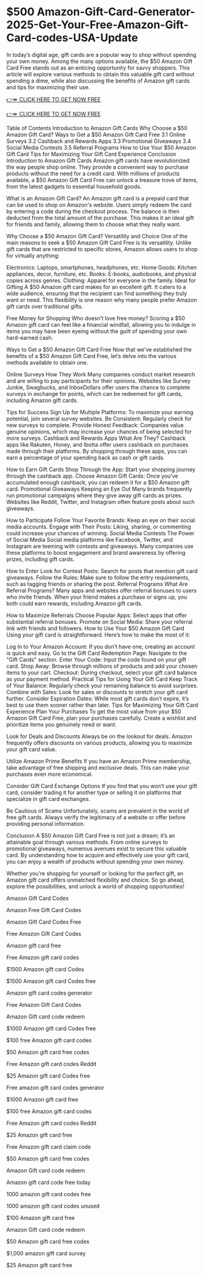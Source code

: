 # $500 Amazon-Gift-Card-Generator-2025-Get-Your-Free-Amazon-Gift-Card-codes-USA-Update
In today’s digital age, gift cards are a popular way to shop without spending your own money. Among the many options available, the $50 Amazon Gift Card Free stands out as an enticing opportunity for savvy shoppers. This article will explore various methods to obtain this valuable gift card without spending a dime, while also discussing the benefits of Amazon gift cards and tips for maximizing their use.

[👉⏩ CLICK HERE TO GET NOW FREE](https://www.aeroned.com/getmedia/99a7fc84-0d1d-4b1c-b80f-7077afdf1dde/allgiftra.html.aspx)

[👉⏩ CLICK HERE TO GET NOW FREE](https://www.aeroned.com/getmedia/99a7fc84-0d1d-4b1c-b80f-7077afdf1dde/allgiftra.html.aspx)

Table of Contents
Introduction to Amazon Gift Cards
Why Choose a $50 Amazon Gift Card?
Ways to Get a $50 Amazon Gift Card Free
3.1 Online Surveys
3.2 Cashback and Rewards Apps
3.3 Promotional Giveaways
3.4 Social Media Contests
3.5 Referral Programs
How to Use Your $50 Amazon Gift Card
Tips for Maximizing Your Gift Card Experience
Conclusion
Introduction to Amazon Gift Cards
Amazon gift cards have revolutionized the way people shop online. They provide a convenient way to purchase products without the need for a credit card. With millions of products available, a $50 Amazon Gift Card Free can unlock a treasure trove of items, from the latest gadgets to essential household goods.

What is an Amazon Gift Card?
An Amazon gift card is a prepaid card that can be used to shop on Amazon's website. Users simply redeem the card by entering a code during the checkout process. The balance is then deducted from the total amount of the purchase. This makes it an ideal gift for friends and family, allowing them to choose what they really want.

Why Choose a $50 Amazon Gift Card?
Versatility and Choice
One of the main reasons to seek a $50 Amazon Gift Card Free is its versatility. Unlike gift cards that are restricted to specific stores, Amazon allows users to shop for virtually anything:

Electronics: Laptops, smartphones, headphones, etc.
Home Goods: Kitchen appliances, decor, furniture, etc.
Books: E-books, audiobooks, and physical copies across genres.
Clothing: Apparel for everyone in the family.
Ideal for Gifting
A $50 Amazon gift card makes for an excellent gift. It caters to a wide audience, ensuring that the recipient can find something they truly want or need. This flexibility is one reason why many people prefer Amazon gift cards over traditional gifts.

Free Money for Shopping
Who doesn’t love free money? Scoring a $50 Amazon gift card can feel like a financial windfall, allowing you to indulge in items you may have been eyeing without the guilt of spending your own hard-earned cash.

Ways to Get a $50 Amazon Gift Card Free
Now that we've established the benefits of a $50 Amazon Gift Card Free, let’s delve into the various methods available to obtain one.

Online Surveys
How They Work
Many companies conduct market research and are willing to pay participants for their opinions. Websites like Survey Junkie, Swagbucks, and InboxDollars offer users the chance to complete surveys in exchange for points, which can be redeemed for gift cards, including Amazon gift cards.

Tips for Success
Sign Up for Multiple Platforms: To maximize your earning potential, join several survey websites.
Be Consistent: Regularly check for new surveys to complete.
Provide Honest Feedback: Companies value genuine opinions, which may increase your chances of being selected for more surveys.
Cashback and Rewards Apps
What Are They?
Cashback apps like Rakuten, Honey, and Ibotta offer users cashback on purchases made through their platforms. By shopping through these apps, you can earn a percentage of your spending back as cash or gift cards.

How to Earn Gift Cards
Shop Through the App: Start your shopping journey through the cashback app.
Choose Amazon Gift Cards: Once you've accumulated enough cashback, you can redeem it for a $50 Amazon gift card.
Promotional Giveaways
Keeping an Eye Out
Many brands frequently run promotional campaigns where they give away gift cards as prizes. Websites like Reddit, Twitter, and Instagram often feature posts about such giveaways.

How to Participate
Follow Your Favorite Brands: Keep an eye on their social media accounts.
Engage with Their Posts: Liking, sharing, or commenting could increase your chances of winning.
Social Media Contests
The Power of Social Media
Social media platforms like Facebook, Twitter, and Instagram are teeming with contests and giveaways. Many companies use these platforms to boost engagement and brand awareness by offering prizes, including gift cards.

How to Enter
Look for Contest Posts: Search for posts that mention gift card giveaways.
Follow the Rules: Make sure to follow the entry requirements, such as tagging friends or sharing the post.
Referral Programs
What Are Referral Programs?
Many apps and websites offer referral bonuses to users who invite friends. When your friend makes a purchase or signs up, you both could earn rewards, including Amazon gift cards.

How to Maximize Referrals
Choose Popular Apps: Select apps that offer substantial referral bonuses.
Promote on Social Media: Share your referral link with friends and followers.
How to Use Your $50 Amazon Gift Card
Using your gift card is straightforward. Here’s how to make the most of it:

Log In to Your Amazon Account: If you don’t have one, creating an account is quick and easy.
Go to the Gift Card Redemption Page: Navigate to the "Gift Cards" section.
Enter Your Code: Input the code found on your gift card.
Shop Away: Browse through millions of products and add your chosen items to your cart.
Checkout: During checkout, select your gift card balance as your payment method.
Practical Tips for Using Your Gift Card
Keep Track of Your Balance: Regularly check your remaining balance to avoid surprises.
Combine with Sales: Look for sales or discounts to stretch your gift card further.
Consider Expiration Dates: While most gift cards don’t expire, it’s best to use them sooner rather than later.
Tips for Maximizing Your Gift Card Experience
Plan Your Purchases
To get the most value from your $50 Amazon Gift Card Free, plan your purchases carefully. Create a wishlist and prioritize items you genuinely need or want.

Look for Deals and Discounts
Always be on the lookout for deals. Amazon frequently offers discounts on various products, allowing you to maximize your gift card value.

Utilize Amazon Prime Benefits
If you have an Amazon Prime membership, take advantage of free shipping and exclusive deals. This can make your purchases even more economical.

Consider Gift Card Exchange Options
If you find that you won’t use your gift card, consider trading it for another type or selling it on platforms that specialize in gift card exchanges.

Be Cautious of Scams
Unfortunately, scams are prevalent in the world of free gift cards. Always verify the legitimacy of a website or offer before providing personal information.

Conclusion
A $50 Amazon Gift Card Free is not just a dream; it’s an attainable goal through various methods. From online surveys to promotional giveaways, numerous avenues exist to secure this valuable card. By understanding how to acquire and effectively use your gift card, you can enjoy a wealth of products without spending your own money.

Whether you’re shopping for yourself or looking for the perfect gift, an Amazon gift card offers unmatched flexibility and choice. So go ahead, explore the possibilities, and unlock a world of shopping opportunities!

Amazon Gift Card Codes

Amazon Free Gift Card Codes

Amazon Gift Card Codes Free

Free Amazon Gift Card Codes

Amazon gift card free

Free Amazon gift card codes

$1500 Amazon gift card Codes

$1500 Amazon gift card Codes free

Amazon gift card codes generator

Free Amazon Gift Card Codes

Amazon Gift card code redeem

$1000 Amazon gift card Codes free

$100 free Amazon gift card codes

$50 Amazon gift card free codes

Free Amazon gift card codes Reddit

$25 Amazon gift card Codes free

Free amazon gift card codes generator

$1000 Amazon gift card free

$100 free Amazon gift card codes

Free Amazon gift card codes Reddit

$25 Amazon gift card free

Free Amazon gift card claim code

$50 Amazon gift card free codes

Amazon Gift card code redeem

Amazon gift card code free today

1000 amazon gift card codes free

1000 amazon gift card codes unused

$100 Amazon gift card free

Amazon Gift card code redeem

$50 Amazon gift card free codes

$1,000 amazon gift card survey

$25 Amazon gift card free
